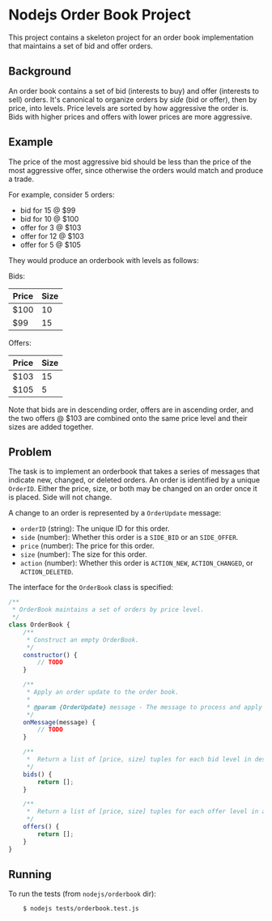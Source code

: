 # Nodejs Order Book Project

This project contains a skeleton project for an order book implementation that maintains a set of bid and offer orders.

## Background

An order book contains a set of bid (interests to buy) and offer (interests to sell) orders. It's canonical to organize orders by _side_ (bid or offer), then by price, into levels. Price levels are sorted by how aggressive the order is. Bids with higher prices and offers with lower prices are more aggressive.

## Example

The price of the most aggressive bid should be less than the price of the most aggressive offer, since otherwise the orders would match and produce a trade.

For example, consider 5 orders:

 - bid for 15 @ $99
 - bid for 10 @ $100
 - offer for 3 @ $103
 - offer for 12 @ $103
 - offer for 5 @ $105

They would produce an orderbook with levels as follows:

Bids:

| Price | Size |
| ----- | ---- |
| $100 | 10 |
| $99 | 15 |


Offers:

| Price | Size |
| ----- | ---- |
| $103 | 15 |
| $105 | 5 |

Note that bids are in descending order, offers are in ascending order, and the two offers @ $103 are combined onto the same price level and their sizes are added together.

## Problem

The task is to implement an orderbook that takes a series of messages that indicate new, changed, or deleted orders. An order is identified by a unique `OrderID`. Either the price, size, or both may be changed on an order once it is placed. Side will not change.

A change to an order is represented by a `OrderUpdate` message:

- `orderID` (string): The unique ID for this order.
- `side` (number): Whether this order is a `SIDE_BID` or an `SIDE_OFFER`.
- `price` (number): The price for this order.
- `size` (number): The size for this order.
- `action` (number): Whether this order is `ACTION_NEW`, `ACTION_CHANGED`, or `ACTION_DELETED`.

The interface for the `OrderBook` class is specified:

```javascript
/**
 * OrderBook maintains a set of orders by price level.
 */
class OrderBook {
    /**
     * Construct an empty OrderBook.
     */
    constructor() {
        // TODO
    }

    /**
     * Apply an order update to the order book.
     *
     * @param {OrderUpdate} message - The message to process and apply to the order book.
     */
    onMessage(message) {
        // TODO
    }

    /**
     *  Return a list of [price, size] tuples for each bid level in descending order by price.
     */
    bids() {
        return [];
    }

    /**
     *  Return a list of [price, size] tuples for each offer level in ascending order by price.
     */
    offers() {
        return [];
    }
}
```

## Running

To run the tests (from `nodejs/orderbook` dir):

```sh
    $ nodejs tests/orderbook.test.js
```
